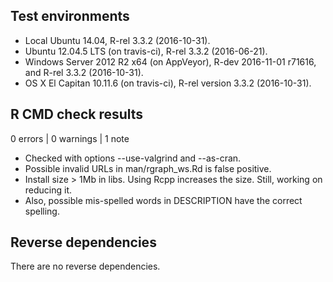 ## Test environments

* Local Ubuntu 14.04, R-rel 3.3.2 (2016-10-31).
* Ubuntu 12.04.5 LTS (on travis-ci), R-rel 3.3.2 (2016-06-21).
* Windows Server 2012 R2 x64 (on AppVeyor), R-dev 2016-11-01 r71616, and R-rel 3.3.2 (2016-10-31).
* OS X El Capitan 10.11.6 (on travis-ci), R-rel version 3.3.2 (2016-10-31).

## R CMD check results

0 errors | 0 warnings | 1 note

* Checked with options --use-valgrind and --as-cran.
* Possible invalid URLs in man/rgraph_ws.Rd is false positive.
* Install size > 1Mb in libs. Using Rcpp increases the size. Still, working on
  reducing it.
* Also, possible mis-spelled words in DESCRIPTION have the correct spelling.

## Reverse dependencies

There are no reverse dependencies.
